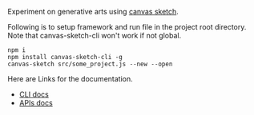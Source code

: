Experiment on generative arts using [canvas sketch](https://github.com/mattdesl/canvas-sketch). 

Following is to setup framework and run file in the project root directory. Note that canvas-sketch-cli won't work if not global. 
```
npm i
npm install canvas-sketch-cli -g
canvas-sketch src/some_project.js --new --open
```

Here are Links for the documentation.
* [CLI docs](https://github.com/mattdesl/canvas-sketch/blob/master/docs/cli.md) 
* [APIs docs](https://github.com/mattdesl/canvas-sketch/blob/master/docs/api.md) 
